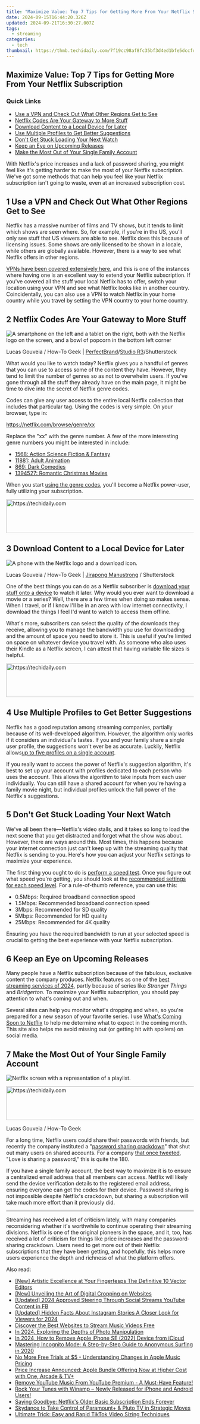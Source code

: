 ```yaml
---
title: "Maximize Value: Top 7 Tips for Getting More From Your Netflix Subscription"
date: 2024-09-15T16:44:20.326Z
updated: 2024-09-21T16:30:27.007Z
tags:
  - streaming
categories:
  - tech
thumbnail: https://thmb.techidaily.com/7f19cc98af8fc35bf3d4ed1bfe5dccfd58f56435c65265ee5832038cf529fed6.jpeg
---
```


## Maximize Value: Top 7 Tips for Getting More From Your Netflix Subscription

### Quick Links

* [Use a VPN and Check Out What Other Regions Get to See](https://change-location.techidaily.com/which-pokemon-can-evolve-with-a-moon-stone-for-vivo-t2-5g-drfone-by-drfone-virtual-android/)
* [Netflix Codes Are Your Gateway to More Stuff](https://screen-mirroring-recording.techidaily.com/new-2024-approved-capturing-games-like-a-pro-app-rundown/)
* [Download Content to a Local Device for Later](https://pokemon-go-android.techidaily.com/ways-to-trade-pokemon-go-from-far-away-on-honor-magic-vs-2-drfone-by-drfone-virtual-android/)
* [Use Multiple Profiles to Get Better Suggestions](https://easy-unlock-android.techidaily.com/complete-review-and-guide-to-techeligible-frp-bypass-and-more-for-poco-m6-pro-4g-by-drfone-android/)
* [Don't Get Stuck Loading Your Next Watch](https://screen-mirror.techidaily.com/in-2024-how-to-stream-anything-from-samsung-galaxy-m54-5g-to-apple-tv-drfone-by-drfone-android/)
* [Keep an Eye on Upcoming Releases](https://ai-video-tools.techidaily.com/new-2024-approved-top-5-free-mov-file-mergers-for-seamless-video-editing/)
* [Make the Most Out of Your Single Family Account](https://youtube-blog.techidaily.com/ed-syncopate-sound-and-picture-youtubes-audio-editing-techniques-for-2024/)

 With Netflix's price increases and a lack of password sharing, you might feel like it's getting harder to make the most of your Netflix subscription. We've got some methods that can help you feel like your Netflix subscription isn't going to waste, even at an increased subscription cost.

## 1  Use a VPN and Check Out What Other Regions Get to See 

 Netflix has a massive number of films and TV shows, but it tends to limit which shows are seen where. So, for example, if you're in the US, you'll only see stuff that US viewers are able to see. Netflix does this because of licensing issues. Some shows are only licensed to be shown in a locale, while others are globally available. However, there is a way to see what Netflix offers in other regions.

[VPNs have been covered extensively here](https://extra-guidance.techidaily.com/2024-approved-masterclass-in-3d-color-grading-with-custom-luts/), and this is one of the instances where having one is an excellent way to extend your Netflix subscription. If you've covered all the stuff your local Netflix has to offer, switch your location using your VPN and see what Netflix looks like in another country. Coincidentally, you can also use a VPN to watch Netflix in your home country while you travel by setting the VPN country to your home country.

## 2  Netflix Codes Are Your Gateway to More Stuff 

![A smartphone on the left and a tablet on the right, both with the Netflix logo on the screen, and a bowl of popcorn in the bottom left corner](https://static1.howtogeekimages.com/wordpress/wp-content/uploads/2024/05/a-smartphone-on-the-left-and-a-tablet-on-the-right-both-with-the-netflix-logo-on-the-screen-and-a-bowl-of-popcorn-in-the-bottom-left-corner.jpg) 

Lucas Gouveia / How-To Geek | [PerfectBrand](https://www.shutterstock.com/image-photo/netflix-on-phone-enjoy-picture-iphone-1468772819)/[Studio R3](https://www.shutterstock.com/image-photo/new-york-usa-october-12-2018-1200786709)/Shutterstock

 What would you like to watch today? Netflix gives you a handful of genres that you can use to access some of the content they have. However, they tend to limit the number of genres so as not to overwhelm users. If you've gone through all the stuff they already have on the main page, it might be time to dive into the secret of Netflix genre codes.

 Codes can give any user access to the entire local Netflix collection that includes that particular tag. Using the codes is very simple. On your browser, type in:

https://netflix.com/browse/genre/xx

 Replace the "xx" with the genre number. A few of the more interesting genre numbers you might be interested in include:

* [1568: Action Science Fiction & Fantasy](https://www.netflix.com/browse/genre/1568)
* [11881: Adult Animation](https://www.netflix.com/browse/genre/11881)
* [869: Dark Comedies](https://www.netflix.com/browse/genre/869)
* [1394527: Romantic Christmas Movies](https://www.netflix.com/gb/browse/genre/1394527)

 When you start [using the genre codes](https://www.netflix-codes.com/), you'll become a Netflix power-user, fully utilizing your subscription.

<!-- affiliate ads begin -->
<a href="https://aligracehair.sjv.io/c/5597632/1948937/19272" target="_top" id="1948937">
  <img src="//a.impactradius-go.com/display-ad/19272-1948937" border="0" alt="https://techidaily.com" width="728" height="90"/>
</a>
<img height="0" width="0" src="https://aligracehair.sjv.io/i/5597632/1948937/19272" style="position:absolute;visibility:hidden;" border="0" />
<!-- affiliate ads end -->

## 3  Download Content to a Local Device for Later 

![A phone with the Netflix logo and a download icon.](https://static1.howtogeekimages.com/wordpress/wp-content/uploads/2024/07/a-phone-with-the-netflix-logo-and-a-download-icon.jpg) 

Lucas Gouveia / How-To Geek | [Jirapong Manustrong](https://www.shutterstock.com/image-photo/chiang-mai-thailand-jul-09-2022-2181837395) / Shutterstock

 One of the best things you can do as a Netflix subscriber is [download your stuff onto a device](https://screen-capture.techidaily.com/updated-maximizing-harvests-with-ideal-valheim-seeds-for-2024/) to watch it later. Why would you ever want to download a movie or a series? Well, there are a few times when doing so makes sense. When I travel, or if I know I'll be in an area with low internet connectivity, I download the things I feel I'd want to watch to access them offline.

 What's more, subscribers can select the quality of the downloads they receive, allowing you to manage the bandwidth you use for downloading and the amount of space you need to store it. This is useful if you're limited on space on whatever device you travel with. As someone who also uses their Kindle as a Netflix screen, I can attest that having variable file sizes is helpful.

<!-- affiliate ads begin -->
<a href="https://appsumo.8odi.net/c/5597632/2068426/7443" target="_top" id="2068426">
  <img src="//a.impactradius-go.com/display-ad/7443-2068426" border="0" alt="https://techidaily.com" width="728" height="90"/>
</a>
<img height="0" width="0" src="https://appsumo.8odi.net/i/5597632/2068426/7443" style="position:absolute;visibility:hidden;" border="0" />
<!-- affiliate ads end -->

## 4  Use Multiple Profiles to Get Better Suggestions 

 Netflix has a good reputation among streaming companies, partially because of its well-developed algorithm. However, the algorithm only works if it considers an individual's tastes. If you and your family share a single user profile, the suggestions won't ever be as accurate. Luckily, Netflix allows[up to five profiles on a single account](https://help.netflix.com/en/node/10421).

 If you really want to access the power of Netflix's suggestion algorithm, it's best to set up your account with profiles dedicated to each person who uses the account. This allows the algorithm to take inputs from each user individually. You can still have a shared account for when you're having a family movie night, but individual profiles unlock the full power of the Netflix's suggestions.

## 5  Don't Get Stuck Loading Your Next Watch 

 We've all been there—Netflix's video stalls, and it takes so long to load the next scene that you get distracted and forget what the show was about. However, there are ways around this. Most times, this happens because your internet connection just can't keep up with the streaming quality that Netflix is sending to you. Here's how you can adjust your Netflix settings to maximize your experience.

 The first thing you ought to do is [perform a speed test](https://some-techniques.techidaily.com/updated-hidden-insights-for-importer-mastery-on-windows-10/). Once you figure out what speed you're getting, you should look at the [recommended settings for each speed level](https://help.netflix.com/en/node/306). For a rule-of-thumb reference, you can use this:

* 0.5Mbps: Required broadband connection speed
* 1.5Mbps: Recommended broadband connection speed
* 3Mbps: Recommended for SD quality
* 5Mbps: Recommended for HD quality
* 25Mbps: Recommended for 4K quality

 Ensuring you have the required bandwidth to run at your selected speed is crucial to getting the best experience with your Netflix subscription.

## 6  Keep an Eye on Upcoming Releases 

 Many people have a Netflix subscription because of the fabulous, exclusive content the company produces. Netflix features as one of the [best streaming services of 2024,](https://howto.techidaily.com/fix-samsung-galaxy-m14-5g-android-system-webview-crash-2024-issue-drfone-by-drfone-fix-android-problems-fix-android-problems/) partly because of series like _Stranger Things_ and _Bridgerton_. To maximize your Netflix subscription, you should pay attention to what's coming out and when.

 Several sites can help you monitor what's dropping and when, so you're prepared for a new season of your favorite series. I use [What's Coming Soon to Netflix](https://www.whats-on-netflix.com/coming-soon/) to help me determine what to expect in the coming month. This site also helps me avoid missing out (or getting hit with spoilers) on social media.

## 7  Make the Most Out of Your Single Family Account 

![Netflix screen with a representation of a playlist.](https://static1.howtogeekimages.com/wordpress/wp-content/uploads/2024/05/netflix-screen-with-a-representation-of-a-playlist.jpg) 

<!-- affiliate ads begin -->
<a href="https://aligracehair.sjv.io/c/5597632/1972684/19272" target="_top" id="1972684">
  <img src="//a.impactradius-go.com/display-ad/19272-1972684" border="0" alt="https://techidaily.com" width="728" height="90"/>
</a>
<img height="0" width="0" src="https://aligracehair.sjv.io/i/5597632/1972684/19272" style="position:absolute;visibility:hidden;" border="0" />
<!-- affiliate ads end -->

Lucas Gouveia / How-To Geek

 For a long time, Netflix users could share their passwords with friends, but recently the company instituted a "[password sharing crackdown](https://facebook-record-videos.techidaily.com/updated-2024-approved-does-rapid-subscription-improve-video-watching/)" that shut out many users on shared accounts. For a company [that once tweeted](https://x.com/netflix/status/840276073040371712?lang=en), "Love is sharing a password," this is quite the 180.

 If you have a single family account, the best way to maximize it is to ensure a centralized email address that all members can access. Netflix will likely send the device verification details to the registered email address, ensuring everyone can get the codes for their device. Password sharing is not impossible despite Netflix's crackdown, but sharing a subscription will take much more effort than it previously did.

---

 Streaming has received a lot of criticism lately, with many companies reconsidering whether it's worthwhile to continue operating their streaming divisions. Netflix is one of the original pioneers in the space, and it, too, has received a lot of criticism for things like price increases and the password-sharing crackdown. Users need to get more out of their Netflix subscriptions that they have been getting, and hopefully, this helps more users experience the depth and richness of what the platform offers.

<ins class="adsbygoogle"
     style="display:block"
     data-ad-format="autorelaxed"
     data-ad-client="ca-pub-7571918770474297"
     data-ad-slot="1223367746"></ins>

<ins class="adsbygoogle"
     style="display:block"
     data-ad-client="ca-pub-7571918770474297"
     data-ad-slot="8358498916"
     data-ad-format="auto"
     data-full-width-responsive="true"></ins>

<span class="atpl-alsoreadstyle">Also read:</span>
<div><ul>
<li><a href="https://fox-direct.techidaily.com/new-artistic-excellence-at-your-fingertesps-the-definitive-10-vector-editors/"><u>[New] Artistic Excellence at Your Fingertesps The Definitive 10 Vector Editors</u></a></li>
<li><a href="https://some-guidance.techidaily.com/new-unveiling-the-art-of-digital-cropping-on-websites/"><u>[New] Unveiling the Art of Digital Cropping on Websites</u></a></li>
<li><a href="https://facebook-video-recording.techidaily.com/updated-2024-approved-steering-through-social-streams-youtube-content-in-fb/"><u>[Updated] 2024 Approved Steering Through Social Streams YouTube Content in FB</u></a></li>
<li><a href="https://instagram-videos.techidaily.com/updated-hidden-facts-about-instagram-stories-a-closer-look-for-viewers-for-2024/"><u>[Updated] Hidden Facts About Instagram Stories A Closer Look for Viewers for 2024</u></a></li>
<li><a href="https://techno-recovery.techidaily.com/discover-the-best-websites-to-stream-music-videos-free/"><u>Discover the Best Websites to Stream Music Videos Free</u></a></li>
<li><a href="https://fox-http.techidaily.com/in-2024-exploring-the-depths-of-photo-manipulation/"><u>In 2024, Exploring the Depths of Photo Manipulation</u></a></li>
<li><a href="https://apple-account.techidaily.com/in-2024-how-to-remove-apple-iphone-se-2022-device-from-icloud-by-drfone-ios/"><u>In 2024, How to Remove Apple iPhone SE (2022) Device from iCloud</u></a></li>
<li><a href="https://tech-revival.techidaily.com/mastering-incognito-mode-a-step-by-step-guide-to-anonymous-surfing-in-2020/"><u>Mastering Incognito Mode: A Step-by-Step Guide to Anonymous Surfing in 2020</u></a></li>
<li><a href="https://media-tips.techidaily.com/no-more-free-trials-at-5-understanding-changes-in-apple-music-pricing/"><u>No More Free Trials at $5 - Understanding Changes in Apple Music Pricing</u></a></li>
<li><a href="https://media-tips.techidaily.com/price-increase-announced-apple-bundle-offering-now-at-higher-cost-with-one-arcade-and-tvplus/"><u>Price Increase Announced: Apple Bundle Offering Now at Higher Cost with One, Arcade & TV+</u></a></li>
<li><a href="https://media-tips.techidaily.com/remove-youtube-music-from-youtube-premium-a-must-have-feature/"><u>Remove YouTube Music From YouTube Premium - A Must-Have Feature!</u></a></li>
<li><a href="https://media-tips.techidaily.com/rock-your-tunes-with-winamp-newly-released-for-iphone-and-android-users/"><u>Rock Your Tunes with Winamp – Newly Released for iPhone and Android Users!</u></a></li>
<li><a href="https://media-tips.techidaily.com/saying-goodbye-netflixs-older-basic-subscription-ends-forever/"><u>Saying Goodbye: Netflix's Older Basic Subscription Ends Forever</u></a></li>
<li><a href="https://media-tips.techidaily.com/skydance-to-take-control-of-paramountplus-and-pluto-tv-in-strategic-moves/"><u>Skydance to Take Control of Paramount+ & Pluto TV in Strategic Moves</u></a></li>
<li><a href="https://blog-min.techidaily.com/ultimate-trick-easy-and-rapid-tiktok-video-sizing-techniques/"><u>Ultimate Trick: Easy and Rapid TikTok Video Sizing Techniques</u></a></li>
</ul></div>

